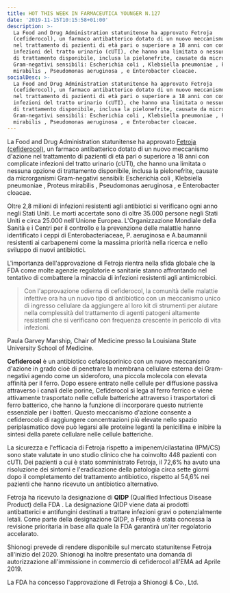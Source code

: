 ```yaml
---
title: HOT THIS WEEK IN FARMACEUTICA YOUNGER N.127
date: '2019-11-15T10:15:58+01:00'
description: >-
  La Food and Drug Administration statunitense ha approvato Fetroja
  (cefiderocol), un farmaco antibatterico dotato di un nuovo meccanismo d'azione
  nel trattamento di pazienti di età pari o superiore a 18 anni con complicate
  infezioni del tratto urinario (cUTI), che hanno una limitata o nessuna opzione
  di trattamento disponibile, inclusa la pielonefrite, causate da microrganismi
  Gram-negativi sensibili: Escherichia coli , Klebsiella pneumoniae , Proteus
  mirabilis , Pseudomonas aeruginosa , e Enterobacter cloacae. 
socialDesc: >-
  La Food and Drug Administration statunitense ha approvato Fetroja
  (cefiderocol), un farmaco antibatterico dotato di un nuovo meccanismo d'azione
  nel trattamento di pazienti di età pari o superiore a 18 anni con complicate
  infezioni del tratto urinario (cUTI), che hanno una limitata o nessuna opzione
  di trattamento disponibile, inclusa la pielonefrite, causate da microrganismi
  Gram-negativi sensibili: Escherichia coli , Klebsiella pneumoniae , Proteus
  mirabilis , Pseudomonas aeruginosa , e Enterobacter cloacae.
---
```

La Food and Drug Administration statunitense ha approvato [Fetroja (cefiderocol)](https://www.fda.gov/news-events/press-announcements/fda-approves-new-antibacterial-drug-treat-complicated-urinary-tract-infections-part-ongoing-efforts), un farmaco antibatterico dotato di un nuovo meccanismo d'azione nel trattamento di pazienti di età pari o superiore a 18 anni con complicate infezioni del tratto urinario (cUTI), che hanno una limitata o nessuna opzione di trattamento disponibile, inclusa la pielonefrite, causate da microrganismi Gram-negativi sensibili: Escherichia coli , Klebsiella pneumoniae , Proteus mirabilis , Pseudomonas aeruginosa , e Enterobacter cloacae. 

Oltre 2,8 milioni di infezioni resistenti agli antibiotici si verificano ogni anno negli Stati Uniti. Le morti accertate sono di oltre 35.000 persone negli Stati Uniti e circa 25.000 nell'Unione Europea. L'Organizzazione Mondiale della Sanità e i Centri per il controllo e la prevenzione delle malattie hanno identificato i ceppi di Enterobacteriaceae, P. aeruginosa e A.baumannii resistenti ai carbapenemi come la massima priorità nella ricerca e nello sviluppo di nuovi antibiotici. 

L'importanza dell'approvazione di Fetroja rientra nella sfida globale che la FDA come molte agenzie regolatorie e sanitarie stanno affrontando nel tentativo di combattere la minaccia di infezioni resistenti agli antimicrobici.

> Con l'approvazione odierna di cefiderocol, la comunità delle malattie infettive ora ha un nuovo tipo di antibiotico con un meccanismo unico di ingresso cellulare da aggiungere al loro kit di strumenti per aiutare nella complessità del trattamento di agenti patogeni altamente resistenti che si verificano con frequenza crescente in pericolo di vita infezioni.

Paula Garvey Manship, Chair of Medicine presso la Louisiana State University School of Medicine. 

**Cefiderocol** è un antibiotico cefalosporinico con un nuovo meccanismo d'azione in grado cioè di penetrare la membrana cellulare esterna dei Gram-negativi agendo come un sideroforo, una piccola molecola con elevata affinità per il ferro. Dopo essere entrato nelle cellule per diffusione passiva attraverso i canali delle porine, Cefiderocol si lega al ferro ferrico e viene attivamente trasportato nelle cellule batteriche attraverso i trasportatori di ferro batterico, che hanno la funzione di incorporare questo nutriente essenziale per i batteri. Questo meccanismo d'azione consente a cefiderocolo di raggiungere concentrazioni più elevate nello spazio periplasmatico dove può legarsi alle proteine ​​leganti la penicillina e inibire la sintesi della parete cellulare nelle cellule batteriche. 

La sicurezza e l'efficacia di Fetroja rispetto a imipenem/cilastatina (IPM/CS) sono state valutate in uno studio clinico che ha coinvolto 448 pazienti con cUTI. Dei pazienti a cui è stato somministrato Fetroja, il 72,6% ha avuto una risoluzione dei sintomi e l'eradicazione della patologia circa sette giorni dopo il completamento del trattamento antibiotico, rispetto al 54,6% nei pazienti che hanno ricevuto un antibiotico alternativo. 

Fetroja ha ricevuto la designazione di **QIDP** (Qualified Infectious Disease Product) della FDA . La designazione QIDP viene data ai prodotti antibatterici e antifungini destinati a trattare infezioni gravi o potenzialmente letali. Come parte della designazione QIDP, a Fetroja è stata concessa la revisione prioritaria in base alla quale la FDA garantirà un'iter regolatorio accelarato. 

Shionogi prevede di rendere disponibile sul mercato statunitense Fetroja all'inizio del 2020. Shionogi ha inoltre presentato una domanda di autorizzazione all'immissione in commercio di cefiderocol all'EMA ad Aprile 2019.

La FDA ha concesso l'approvazione di Fetroja a Shionogi & Co., Ltd.

